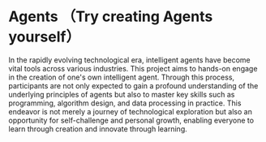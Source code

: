 # Agents  （Try creating Agents yourself）

In the rapidly evolving technological era, intelligent agents have become vital tools across various industries. 
This project aims to hands-on engage in the creation of one's own intelligent agent. 
Through this process, participants are not only expected to gain a profound understanding of the underlying principles of agents but also to master key skills such as programming, algorithm design, and data processing in practice.
This endeavor is not merely a journey of technological exploration but also an opportunity for self-challenge and personal growth, enabling everyone to learn through creation and innovate through learning.
